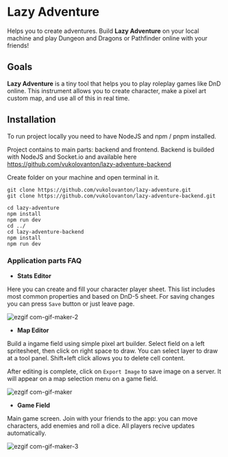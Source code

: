 # Lazy Adventure
Helps you to create adventures. Build **Lazy Adventure** on your local machine and play Dungeon and Dragons or Pathfinder online with your friends!

## Goals
**Lazy Adventure** is a tiny tool that helps you to play roleplay games like DnD online. This instrument allows you to create character, make a pixel art custom map, and use all of this in real time.

## Installation
To run project locally you need to have NodeJS and npm / pnpm installed.

Project contains to main parts: backend and frontend. Backend is builded with NodeJS and Socket.io and available here https://github.com/vukolovanton/lazy-adventure-backend

Create folder on your machine and open terminal in it.
```
git clone https://github.com/vukolovanton/lazy-adventure.git
git clone https://github.com/vukolovanton/lazy-adventure-backend.git

cd lazy-adventure
npm install
npm run dev
cd ../
cd lazy-adventure-backend
npm install
npm run dev
```

### Application parts FAQ
- **Stats Editor**

Here you can create and fill your character player sheet. This list includes most common properties and based on DnD-5 sheet. For saving changes you can press `Save` button or just leave page.

![ezgif com-gif-maker-2](https://user-images.githubusercontent.com/53794193/170096224-86b2b3fa-cee9-4de7-a8b0-be2a0f203774.gif)

- **Map Editor**

Build a ingame field using simple pixel art builder. Select field on a left spritesheet, then click on right space to draw. You can select layer to draw at a tool panel. Shift+left click allows you to delete cell content.

After editing is complete, click on `Export Image` to save image on a server. It will appear on a map selection menu on a game field.

![ezgif com-gif-maker](https://user-images.githubusercontent.com/53794193/170096165-2494bdb1-43df-4ba7-95c2-c4fd606aa502.gif)

- **Game Field**

Main game screen. Join with your friends to the app: you can move characters, add enemies and roll a dice. All players recive updates automatically.

![ezgif com-gif-maker-3](https://user-images.githubusercontent.com/53794193/170096565-5293cc56-9f0d-4d31-92bc-966fd811817d.gif)

